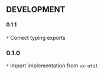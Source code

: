 ## DEVELOPMENT

#### 0.1.1
`*` Correct typing exports  

### 0.1.0
`*` Import implementation from `vx-util`  
